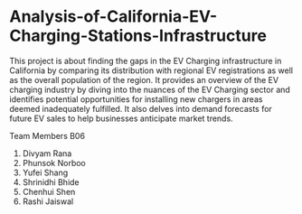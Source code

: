 # Analysis-of-California-EV-Charging-Stations-Infrastructure

This project is about finding the gaps in the EV Charging infrastructure in California by comparing its distribution with regional EV registrations as well as the overall population of the region. It provides an overview of the EV charging industry by diving into the nuances of the EV Charging sector and identifies potential opportunities for installing new chargers in areas deemed inadequately fulfilled. It also delves into demand forecasts for future EV sales to help businesses anticipate market trends.

Team Members B06

1) Divyam Rana
2) Phunsok Norboo
3) Yufei Shang
4) Shrinidhi Bhide
5) Chenhui Shen
6) Rashi Jaiswal
